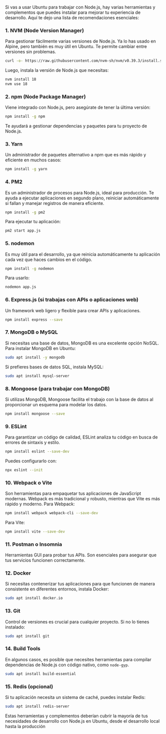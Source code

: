 Si vas a usar Ubuntu para trabajar con Node.js, hay varias herramientas y complementos que puedes instalar para mejorar tu experiencia de desarrollo. Aquí te dejo una lista de recomendaciones esenciales:

### 1. **NVM (Node Version Manager)** 
Para gestionar fácilmente varias versiones de Node.js. Ya lo has usado en Alpine, pero también es muy útil en Ubuntu. Te permite cambiar entre versiones sin problemas.

```sh
curl -o- https://raw.githubusercontent.com/nvm-sh/nvm/v0.39.3/install.sh | bash
```
Luego, instala la versión de Node.js que necesitas:
```sh
nvm install 18
nvm use 18
```

### 2. **npm (Node Package Manager)**
Viene integrado con Node.js, pero asegúrate de tener la última versión:
```sh
npm install -g npm
```
Te ayudará a gestionar dependencias y paquetes para tu proyecto de Node.js.

### 3. **Yarn**
Un administrador de paquetes alternativo a npm que es más rápido y eficiente en muchos casos:
```sh
npm install -g yarn
```

### 4. **PM2**
Es un administrador de procesos para Node.js, ideal para producción. Te ayuda a ejecutar aplicaciones en segundo plano, reiniciar automáticamente si fallan y manejar registros de manera eficiente.
```sh
npm install -g pm2
```
Para ejecutar tu aplicación:
```sh
pm2 start app.js
```

### 5. **nodemon**
Es muy útil para el desarrollo, ya que reinicia automáticamente tu aplicación cada vez que haces cambios en el código.
```sh
npm install -g nodemon
```
Para usarlo:
```sh
nodemon app.js
```

### 6. **Express.js (si trabajas con APIs o aplicaciones web)**
Un framework web ligero y flexible para crear APIs y aplicaciones.
```sh
npm install express --save
```

### 7. **MongoDB o MySQL**
Si necesitas una base de datos, MongoDB es una excelente opción NoSQL. Para instalar MongoDB en Ubuntu:
```sh
sudo apt install -y mongodb
```
Si prefieres bases de datos SQL, instala MySQL:
```sh
sudo apt install mysql-server
```

### 8. **Mongoose (para trabajar con MongoDB)**
Si utilizas MongoDB, Mongoose facilita el trabajo con la base de datos al proporcionar un esquema para modelar los datos.
```sh
npm install mongoose --save
```

### 9. **ESLint**
Para garantizar un código de calidad, ESLint analiza tu código en busca de errores de sintaxis y estilo.
```sh
npm install eslint --save-dev
```
Puedes configurarlo con:
```sh
npx eslint --init
```

### 10. **Webpack o Vite**
Son herramientas para empaquetar tus aplicaciones de JavaScript modernas. Webpack es más tradicional y robusto, mientras que Vite es más rápido y moderno.
Para Webpack:
```sh
npm install webpack webpack-cli --save-dev
```
Para Vite:
```sh
npm install vite --save-dev
```

### 11. **Postman o Insomnia**
Herramientas GUI para probar tus APIs. Son esenciales para asegurar que tus servicios funcionen correctamente.

### 12. **Docker**
Si necesitas contenerizar tus aplicaciones para que funcionen de manera consistente en diferentes entornos, instala Docker:
```sh
sudo apt install docker.io
```

### 13. **Git**
Control de versiones es crucial para cualquier proyecto. Si no lo tienes instalado:
```sh
sudo apt install git
```

### 14. **Build Tools**
En algunos casos, es posible que necesites herramientas para compilar dependencias de Node.js con código nativo, como `node-gyp`.
```sh
sudo apt install build-essential
```

### 15. **Redis (opcional)**
Si tu aplicación necesita un sistema de caché, puedes instalar Redis:
```sh
sudo apt install redis-server
```

Estas herramientas y complementos deberían cubrir la mayoría de tus necesidades de desarrollo con Node.js en Ubuntu, desde el desarrollo local hasta la producción
